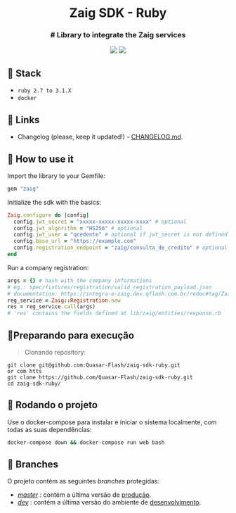 <h1 align="center">Zaig SDK - Ruby</h1>

<h3 align="center">
  # Library to integrate the Zaig services
</h3>

<p align="center">
  <a href="https://github.com/Quasar-Flash/zaig-sdk-ruby/actions/workflows/tests.yml"><img src="https://github.com/Quasar-Flash/zaig-sdk-ruby/actions/workflows/tests.yml/badge.svg" /></a>
  <a href="https://github.com/Quasar-Flash/zaig-sdk-ruby/actions/workflows/release.yml"><img src="https://github.com/Quasar-Flash/zaig-sdk-ruby/actions/workflows/release.yml/badge.svg" /></a>
</p>

## :rocket: Stack

* `ruby 2.7 to 3.1.X`
* `docker`

## :link: Links

* Changelog (please, keep it updated!) - [CHANGELOG.md](CHANGELOG.md).

## 🏃 How to use it

Import the library to your Gemfile:

```ruby
gem "zaig"
```

Initialize the sdk with the basics:

```ruby
Zaig.configure do |config|
  config.jwt_secret = "xxxxx-xxxxx-xxxxx-xxxx" # optional
  config.jwt_algorithm = "HS256" # optional
  config.jwt_user = "qcedente" # optional if jwt_secret is not defined
  config.base_url = "https://example.com"
  config.registration_endpoint = "zaig/consulta_de_credito" # optional
end
```

Run a company registration:

```ruby
args = {} # hash with the company informations
# eg.: spec/fixtures/registration/valid_registration_payload.json
# documentation: https://integra-o-zaig.dev.qflash.com.br/redoc#tag/Zaig
reg_service = Zaig::Registration.new
res = reg_service.call(args)
# 'res' contains the fields defined at lib/zaig/entities/response.rb
```

## 🏃Preparando para execução

> Clonando repository:

```shell
git clone git@github.com:Quasar-Flash/zaig-sdk-ruby.git
or com htts
git clone https://github.com/Quasar-Flash/zaig-sdk-ruby.git
cd zaig-sdk-ruby/
```

## :train2: Rodando o projeto

Use o docker-compose para instalar e iniciar o sistema localmente, com todas as suas dependências:

```bash
docker-compose down && docker-compose run web bash
```

## :evergreen_tree: Branches

O projeto contém as seguintes _branches_ protegidas:

* [_master_](https://github.com/Quasar-Flash/zaig-sdk-ruby/tree/master) : contém a última versão de [produção](https://qflash.com.br/).
* [_dev_](https://github.com/Quasar-Flash/zaig-sdk-ruby/tree/dev) : contém a última versão do ambiente de [desenvolvimento](https://quasar-flash-staging.herokuapp.com/).
